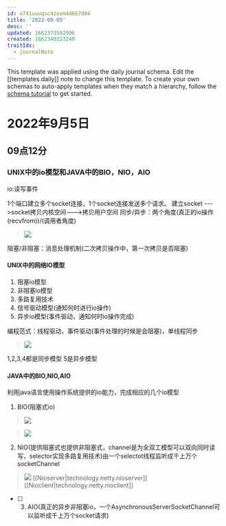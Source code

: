 ```yaml
---
id: o741uuuqsc4zxem44667d04
title: '2022-09-05'
desc: ''
updated: 1662373582906
created: 1662340323240
traitIds:
  - journalNote
---
```

This template was applied using the daily journal schema. Edit the [[templates.daily]] note to change this template.
To create your own schemas to auto-apply templates when they match a hierarchy, follow the [schema tutorial](https://blog.dendron.so/notes/P1DL2uXHpKUCa7hLiFbFA/) to get started.

<!--
Based on the journaling method created by Intelligent Change:
- [Intelligent Change: Our Story](https://www.intelligentchange.com/pages/our-story)
- [The Five Minute Journal](https://www.intelligentchange.com/products/the-five-minute-journal)
-->

# 2022年9月5日

## 09点12分

### UNIX中的io模型和JAVA中的BIO，NIO，AIO

io:读写事件

1个端口建立多个socket连接，1个socket连接发送多个请求。
建立socket --->socket拷贝内核空间--->拷贝用户空间
同步/异步：两个角度(真正的io操作(recvfrom))/(调用者角度)

>![](/assets/images/2022-09-05-12-41-08.png)

阻塞/非阻塞：消息处理机制(二次拷贝操作中，第一次拷贝是否阻塞)

#### UNIX中的网络IO模型

1. 阻塞io模型
2. 非阻塞io模型
3. 多路复用技术
4. 信号驱动模型(通知何时进行io操作)
5. 异步io模型(事件驱动，通知何时io操作完成)

编程范式：线程驱动，事件驱动(事件处理的时候是会阻塞)，单线程同步
> ![](/assets/images/2022-09-05-12-53-22.png)

1,2,3,4都是同步模型
5是异步模型

#### JAVA中的BIO,NIO,AIO

利用java语言使用操作系统提供的io能力，完成相应的几个io模型

1. BIO(阻塞式io)

>![](/assets/images/2022-09-05-13-27-07.png)

>![](/assets/images/2022-09-05-13-31-53.png)

2. NIO(提供阻塞式也提供非阻塞式，channel是为全双工模型可以双向同时读写，selector实现多路复用技术)由一个selectot线程监听成千上万个socketChannel

>![](/assets/images/2022-09-05-13-46-43.png)
[[Nioserver|technology.netty.nioserver]]
[[Nioclient|technology.netty.nioclient]]

- [ ] 3. AIO(真正的异步非阻塞io，一个AsynchronousServerSocketChannel可以监听成千上万个socket请求)
